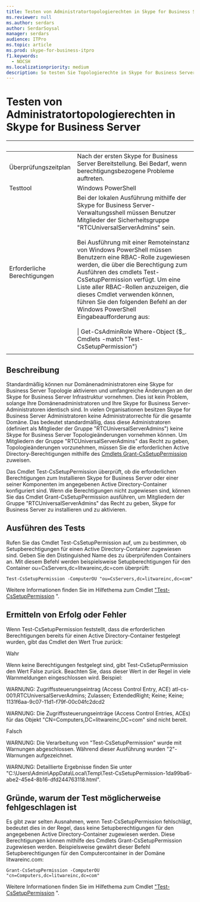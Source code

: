 ```yaml
---
title: Testen von Administratortopologierechten in Skype for Business Server
ms.reviewer: null
ms.author: serdars
author: SerdarSoysal
manager: serdars
audience: ITPro
ms.topic: article
ms.prod: skype-for-business-itpro
f1.keywords:
  - NOCSH
ms.localizationpriority: medium
description: So testen Sie Topologierechte in Skype for Business Server
---
```


# <a name="testing-admin-topology-rights-in-skype-for-business-server"></a>Testen von Administratortopologierechten in Skype for Business Server

|&nbsp; |&nbsp; |
|--|--|
|Überprüfungszeitplan|Nach der ersten Skype for Business Server Bereitstellung. Bei Bedarf, wenn berechtigungsbezogene Probleme auftreten.|
|Testtool|Windows PowerShell|
|Erforderliche Berechtigungen|Bei der lokalen Ausführung mithilfe der Skype for Business Server-Verwaltungsshell müssen Benutzer Mitglieder der Sicherheitsgruppe "RTCUniversalServerAdmins" sein.<br/><br/>Bei Ausführung mit einer Remoteinstanz von Windows PowerShell müssen Benutzern eine RBAC-Rolle zugewiesen werden, die über die Berechtigung zum Ausführen des cmdlets Test-CsSetupPermission verfügt. Um eine Liste aller RBAC-Rollen anzuzeigen, die dieses Cmdlet verwenden können, führen Sie den folgenden Befehl an der Windows PowerShell Eingabeaufforderung aus:<br/><br/>\| Get-CsAdminRole Where-Object {$_. Cmdlets -match "Test-CsSetupPermission"}|
|||

## <a name="description"></a>Beschreibung

Standardmäßig können nur Domänenadministratoren eine Skype for Business Server Topologie aktivieren und umfangreiche Änderungen an der Skype for Business Server Infrastruktur vornehmen. Dies ist kein Problem, solange Ihre Domänenadministratoren und Ihre Skype for Business Server-Administratoren identisch sind. In vielen Organisationen besitzen Skype for Business Server Administratoren keine Administratorrechte für die gesamte Domäne. Das bedeutet standardmäßig, dass diese Administratoren (definiert als Mitglieder der Gruppe "RTCUniversalServerAdmins") keine Skype for Business Server Topologieänderungen vornehmen können. Um Mitgliedern der Gruppe "RTCUniversalServerAdmins" das Recht zu geben, Topologieänderungen vorzunehmen, müssen Sie die erforderlichen Active Directory-Berechtigungen mithilfe des [Cmdlets Grant-CsSetupPermission](/powershell/module/skype/Grant-CsSetupPermission) zuweisen.
 
Das Cmdlet Test-CsSetupPermission überprüft, ob die erforderlichen Berechtigungen zum Installieren Skype for Business Server oder einer seiner Komponenten im angegebenen Active Directory-Container konfiguriert sind. Wenn die Berechtigungen nicht zugewiesen sind, können Sie das Cmdlet Grant-CsSetupPermission ausführen, um Mitgliedern der Gruppe "RTCUniversalServerAdmins" das Recht zu geben, Skype for Business Server zu installieren und zu aktivieren.

## <a name="running-the-test"></a>Ausführen des Tests

Rufen Sie das Cmdlet Test-CsSetupPermission auf, um zu bestimmen, ob Setupberechtigungen für einen Active Directory-Container zugewiesen sind. Geben Sie den Distinguished Name des zu überprüfenden Containers an. Mit diesem Befehl werden beispielsweise Setupberechtigungen für den Container ou=CsServers,dc=litwareinc,dc=com überprüft:

`Test-CsSetupPermission -ComputerOU "ou=CsServers,dc=litwareinc,dc=com"`

Weitere Informationen finden Sie im Hilfethema zum Cmdlet ["Test-CsSetupPermission](/powershell/module/skype/Test-CsSetupPermission) ".

## <a name="determining-success-or-failure"></a>Ermitteln von Erfolg oder Fehler

Wenn Test-CsSetupPermission feststellt, dass die erforderlichen Berechtigungen bereits für einen Active Directory-Container festgelegt wurden, gibt das Cmdlet den Wert True zurück:

Wahr 

Wenn keine Berechtigungen festgelegt sind, gibt Test-CsSetupPermission den Wert False zurück. Beachten Sie, dass dieser Wert in der Regel in viele Warnmeldungen eingeschlossen wird. Beispiel:

WARNUNG: Zugriffssteuerungseintrag (Access Control Entry, ACE) atl-cs-001\RTCUniversalServerAdmins; Zulassen; ExtendedRight; Keine; Keine; 1131f6aa-9c07-11d1-f79f-00c04fc2dcd2 

WARNUNG: Die Zugriffssteuerungseinträge (Access Control Entries, ACEs) für das Objekt "CN=Computers,DC=litwareinc,DC=com" sind nicht bereit. 

Falsch 

WARNUNG: Die Verarbeitung von "Test-CsSetupPermission" wurde mit Warnungen abgeschlossen. Während dieser Ausführung wurden "2"-Warnungen aufgezeichnet. 

WARNUNG: Detaillierte Ergebnisse finden Sie unter "C:\Users\Admin\AppData\Local\Temp\Test-CsSetupPermission-1da99ba6-abe2-45e4-8b16-dfd244763118.html". 

## <a name="reasons-why-the-test-might-have-failed"></a>Gründe, warum der Test möglicherweise fehlgeschlagen ist

Es gibt zwar selten Ausnahmen, wenn Test-CsSetupPermission fehlschlägt, bedeutet dies in der Regel, dass keine Setupberechtigungen für den angegebenen Active Directory-Container zugewiesen werden. Diese Berechtigungen können mithilfe des Cmdlets Grant-CsSetupPermission zugewiesen werden. Beispielsweise gewährt dieser Befehl Setupberechtigungen für den Computercontainer in der Domäne litwareinc.com:

`Grant-CsSetupPermission -ComputerOU "cn=Computers,dc=litwareinc,dc=com"`

Weitere Informationen finden Sie im Hilfethema zum Cmdlet ["Test-CsSetupPermission](/powershell/module/skype/Test-CsSetupPermission) ".